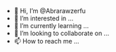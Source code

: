 - 👋 Hi, I’m @Abrarawzerfu
- 👀 I’m interested in ...
- 🌱 I’m currently learning ...
- 💞️ I’m looking to collaborate on ...
- 📫 How to reach me ...

<!---
Abrarawzerfu/Abrarawzerfu is a ✨ special ✨ repository because its `README.md` (this file) appears on your GitHub profile.
You can click the Preview link to take a look at your changes.
--->
